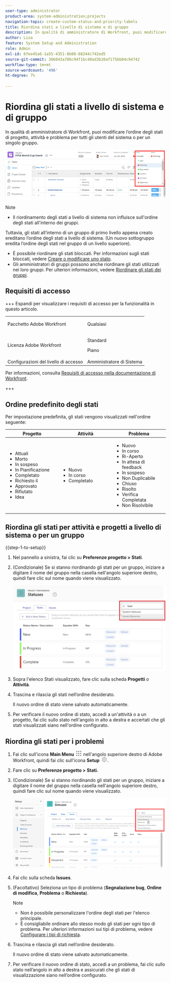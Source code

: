 ```yaml
---
user-type: administrator
product-area: system-administration;projects
navigation-topic: create-custom-status-and-priority-labels
title: Riordina stati a livello di sistema e di gruppo
description: In qualità di amministratore di Workfront, puoi modificare l’ordine degli stati di progetto, attività e problema per tutti gli utenti del sistema o per un singolo gruppo.
author: Lisa
feature: System Setup and Administration
role: Admin
exl-id: 6fee45a6-1a55-4351-8b08-88244c742ed5
source-git-commit: 366043a786c94f1bc40ad3b20af175bb84c94742
workflow-type: tm+mt
source-wordcount: '496'
ht-degree: 7%

---
```


# Riordina gli stati a livello di sistema e di gruppo

In qualità di amministratore di Workfront, puoi modificare l’ordine degli stati di progetto, attività e problema per tutti gli utenti del sistema o per un singolo gruppo.

<!--The system version of this snippet mentions a single group because a sysadmin call also reorder statuses there. Group admin version of this article is still needed.-->

![Stati](assets/statuses.png)

>[!NOTE]
>
>* Il riordinamento degli stati a livello di sistema non influisce sull&#39;ordine degli stati all&#39;interno dei gruppi.
>
>  Tuttavia, gli stati all’interno di un gruppo di primo livello appena creato ereditano l’ordine degli stati a livello di sistema. (Un nuovo sottogruppo eredita l’ordine degli stati nel gruppo di un livello superiore).
>
>* È possibile riordinare gli stati bloccati. Per informazioni sugli stati bloccati, vedere [Creare o modificare uno stato](../../../administration-and-setup/customize-workfront/creating-custom-status-and-priority-labels/create-or-edit-a-status.md).
>* Gli amministratori di gruppi possono anche riordinare gli stati utilizzati nei loro gruppi. Per ulteriori informazioni, vedere [Riordinare gli stati dei gruppi](../../../administration-and-setup/manage-groups/manage-group-statuses/reorder-group-statuses-from-groups-area.md).
>

## Requisiti di accesso

+++ Espandi per visualizzare i requisiti di accesso per la funzionalità in questo articolo.

<table style="table-layout:auto"> 
 <col> 
 <col> 
 <tbody> 
  <tr> 
   <td>Pacchetto Adobe Workfront</td> 
   <td><p>Qualsiasi</p></td> 
  </tr> 
  <tr> 
   <td>Licenza Adobe Workfront</td> 
   <td><p>Standard</p>
       <p>Piano</p></td>
  </tr> 
  <tr> 
   <td>Configurazioni del livello di accesso</td> 
   <td>Amministratore di Sistema</td> 
  </tr> 
 </tbody> 
</table>

Per informazioni, consulta [Requisiti di accesso nella documentazione di Workfront](/help/quicksilver/administration-and-setup/add-users/access-levels-and-object-permissions/access-level-requirements-in-documentation.md).

+++

## Ordine predefinito degli stati

Per impostazione predefinita, gli stati vengono visualizzati nell&#39;ordine seguente:

<table style="table-layout:auto"> 
 <col> 
 <col> 
 <col> 
 <thead> 
  <tr> 
   <th width="33.33%">Progetto</th> 
   <th width="33.33%">Attività</th> 
   <th width="33.33%">Problema</th> 
  </tr> 
 </thead> 
 <tbody> 
  <tr> 
   <td> 
    <ul> 
     <li>Attuali</li> 
     <li>Morto</li> 
     <li> In sospeso </li> 
     <li> In Pianificazione </li> 
     <li> Completato </li> 
     <li> Richiesto il </li> 
     <li> Approvato </li> 
     <li> Rifiutato </li> 
     <li> Idea </li> 
    </ul> </td> 
   <td> 
    <ul> 
     <li>Nuovo</li> 
     <li>In corso</li> 
     <li>Completato</li> 
    </ul> </td> 
   <td> 
    <ul> 
     <li>Nuovo</li> 
     <li>In corso</li> 
     <li>Ri-Aperto</li> 
     <li>In attesa di feedback</li> 
     <li>In sospeso</li> 
     <li>Non Duplicabile</li> 
     <li>Chiuso</li> 
     <li>Risolto</li> 
     <li>Verifica Completata</li> 
     <li>Non Risolvibile</li> 
    </ul> </td> 
  </tr> 
 </tbody> 
</table>

## Riordina gli stati per attività e progetti a livello di sistema o per un gruppo

{{step-1-to-setup}}

1. Nel pannello a sinistra, fai clic su **Preferenze progetto > Stati**.
1. (Condizionale) Se si stanno riordinando gli stati per un gruppo, iniziare a digitare il nome del gruppo nella casella nell&#39;angolo superiore destro, quindi fare clic sul nome quando viene visualizzato.

   ![Stati di sistema](assets/system-statuses-in-upper-rt-corner-group.jpg)

1. Sopra l&#39;elenco Stati visualizzato, fare clic sulla scheda **Progetti** o **Attività**.

1. Trascina e rilascia gli stati nell’ordine desiderato.

   Il nuovo ordine di stato viene salvato automaticamente.

1. Per verificare il nuovo ordine di stato, accedi a un&#39;attività o a un progetto, fai clic sullo stato nell&#39;angolo in alto a destra e accertati che gli stati visualizzati siano nell&#39;ordine configurato.

## Riordina gli stati per i problemi

1. Fai clic sull&#39;icona **Main Menu** ![Main Menu icon](assets/main-menu-icon.png) nell&#39;angolo superiore destro di Adobe Workfront, quindi fai clic sull&#39;icona **Setup** ![Gear settings](assets/gear-icon-settings.png).

1. Fare clic su **Preferenze progetto > Stati.**
1. (Condizionale) Se si stanno riordinando gli stati per un gruppo, iniziare a digitare il nome del gruppo nella casella nell&#39;angolo superiore destro, quindi fare clic sul nome quando viene visualizzato.

   ![Stato problema per il gruppo](assets/issue-statuses-group-name.png)

1. Fai clic sulla scheda **Issues**.
1. (Facoltativo) Seleziona un tipo di problema (**Segnalazione bug**, **Ordine di modifica**, **Problema** o **Richiesta**).

   >[!NOTE]
   >
   >* Non è possibile personalizzare l&#39;ordine degli stati per l&#39;elenco principale.
   >* È consigliabile ordinare allo stesso modo gli stati per ogni tipo di problema. Per ulteriori informazioni sui tipi di problema, vedere [Configurare i tipi di richiesta](../../../administration-and-setup/set-up-workfront/configure-system-defaults/configure-request-types.md).

1. Trascina e rilascia gli stati nell’ordine desiderato.

   Il nuovo ordine di stato viene salvato automaticamente.

1. Per verificare il nuovo ordine di stato, accedi a un problema, fai clic sullo stato nell’angolo in alto a destra e assicurati che gli stati di visualizzazione siano nell’ordine configurato.
